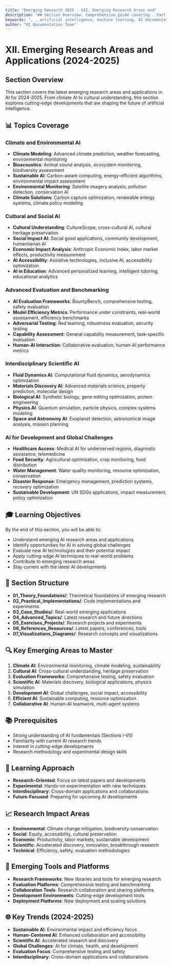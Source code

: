 ```yaml
---
title: "Emerging Research 2025 - XII. Emerging Research Areas and"
description: "## Section Overview. Comprehensive guide covering . Part of AI documentation system with 1500+ topics. artificial intelligence documentation"
keywords: ", , artificial intelligence, machine learning, AI documentation"
author: "AI Documentation Team"
---
```


# XII. Emerging Research Areas and Applications (2024-2025)

## Section Overview
This section covers the latest emerging research areas and applications in AI for 2024-2025. From climate AI to cultural understanding, this section explores cutting-edge developments that are shaping the future of artificial intelligence.

## 📊 Topics Coverage

### Climate and Environmental AI
- **Climate Modeling**: Advanced climate prediction, weather forecasting, environmental monitoring
- **Bioacoustics**: Animal sound analysis, ecosystem monitoring, biodiversity assessment
- **Sustainable AI**: Carbon-aware computing, energy-efficient algorithms, environmental impact assessment
- **Environmental Monitoring**: Satellite imagery analysis, pollution detection, conservation AI
- **Climate Solutions**: Carbon capture optimization, renewable energy systems, climate policy modeling

### Cultural and Social AI
- **Cultural Understanding**: CultureScope, cross-cultural AI, cultural heritage preservation
- **Social Impact AI**: Social good applications, community development, humanitarian AI
- **Economic Impact Analysis**: Anthropic Economic Index, labor market effects, productivity measurement
- **AI Accessibility**: Assistive technologies, inclusive AI, accessibility optimization
- **AI in Education**: Advanced personalized learning, intelligent tutoring, educational analytics

### Advanced Evaluation and Benchmarking
- **AI Evaluation Frameworks**: BountyBench, comprehensive testing, safety evaluation
- **Model Efficiency Metrics**: Performance under constraints, real-world assessment, efficiency benchmarks
- **Adversarial Testing**: Red teaming, robustness evaluation, security testing
- **Capability Assessment**: General capability measurement, task-specific evaluation
- **Human-AI Interaction**: Collaborative evaluation, human-AI performance metrics

### Interdisciplinary Scientific AI
- **Fluid Dynamics AI**: Computational fluid dynamics, aerodynamics optimization
- **Materials Discovery AI**: Advanced materials science, property prediction, molecular design
- **Biological AI**: Synthetic biology, gene editing optimization, protein engineering
- **Physics AI**: Quantum simulation, particle physics, complex systems modeling
- **Space and Astronomy AI**: Exoplanet detection, astronomical image analysis, mission planning

### AI for Development and Global Challenges
- **Healthcare Access**: Medical AI for underserved regions, diagnostic assistance, telemedicine
- **Food Security**: Agricultural optimization, crop monitoring, food distribution
- **Water Management**: Water quality monitoring, resource optimization, conservation
- **Disaster Response**: Emergency management, prediction systems, recovery optimization
- **Sustainable Development**: UN SDGs applications, impact measurement, policy optimization

## 🎓 Learning Objectives

By the end of this section, you will be able to:
- Understand emerging AI research areas and applications
- Identify opportunities for AI in solving global challenges
- Evaluate new AI technologies and their potential impact
- Apply cutting-edge AI techniques to real-world problems
- Contribute to emerging research areas
- Stay current with the latest AI developments

## 📁 Section Structure

- **01_Theory_Foundations/**: Theoretical foundations of emerging research
- **02_Practical_Implementations/**: Code implementations and experiments
- **03_Case_Studies/**: Real-world emerging applications
- **04_Advanced_Topics/**: Latest research and future directions
- **05_Exercises_Projects/**: Research projects and experiments
- **06_References_Resources/**: Latest papers, conferences, tools
- **07_Visualizations_Diagrams/**: Research concepts and visualizations

## 🔍 Key Emerging Areas to Master
1. **Climate AI**: Environmental monitoring, climate modeling, sustainability
2. **Cultural AI**: Cross-cultural understanding, heritage preservation
3. **Evaluation Frameworks**: Comprehensive testing, safety evaluation
4. **Scientific AI**: Materials discovery, biological applications, physics simulation
5. **Development AI**: Global challenges, social impact, accessibility
6. **Efficient AI**: Sustainable computing, resource optimization
7. **Collaborative AI**: Human-AI teamwork, multi-agent systems

## 📚 Prerequisites
- Strong understanding of AI fundamentals (Sections I-VII)
- Familiarity with current AI research trends
- Interest in cutting-edge developments
- Research methodology and experimental design skills

## 🎯 Learning Approach
- **Research-Oriented**: Focus on latest papers and developments
- **Experimental**: Hands-on experimentation with new techniques
- **Interdisciplinary**: Cross-domain applications and collaborations
- **Future-Focused**: Preparing for upcoming AI developments

## 📈 Research Impact Areas
- **Environmental**: Climate change mitigation, biodiversity conservation
- **Social**: Equity, accessibility, cultural preservation
- **Economic**: Productivity, labor markets, sustainable development
- **Scientific**: Accelerated discovery, innovation, breakthrough research
- **Technical**: Efficiency, safety, evaluation methodologies

## 🔧 Emerging Tools and Platforms
- **Research Frameworks**: New libraries and tools for emerging research
- **Evaluation Platforms**: Comprehensive testing and benchmarking
- **Collaboration Tools**: Research collaboration and sharing platforms
- **Development Environments**: Cutting-edge development tools
- **Deployment Platforms**: New deployment and scaling solutions

## 🌐 Key Trends (2024-2025)
- **Sustainable AI**: Environmental impact and efficiency focus
- **Human-Centered AI**: Enhanced collaboration and accessibility
- **Scientific AI**: Accelerated research and discovery
- **Global Challenges**: AI for climate, health, and development
- **Evaluation Focus**: Comprehensive testing and safety
- **Interdisciplinary**: Cross-domain applications and collaborations
